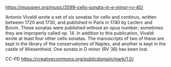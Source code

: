 https://musopen.org/music/3599-cello-sonata-in-e-minor-rv-40/

Antonio Vivaldi wrote a set of six sonatas for cello and continuo, written between 1720 and 1730, and published in Paris in 1740 by Leclerc and Boivin. These sonatas were published without an opus number; sometimes they are improperly called op. 14. In addition to this publication, Vivaldi wrote at least four other cello sonatas. The manuscripts of two of these are kept in the library of the conservatories of Naples, and another is kept in the castle of Wiesentheid. One sonata in D minor (RV 38) has been lost.


CC-PD
https://creativecommons.org/publicdomain/mark/1.0/